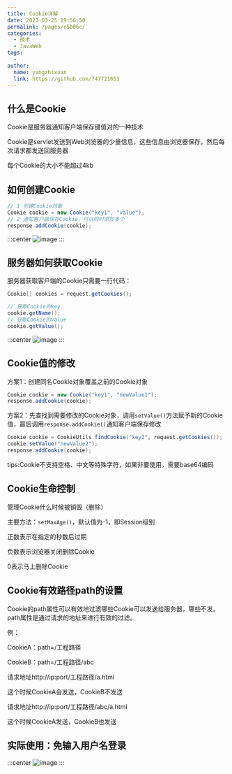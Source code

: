 ```yaml
---
title: Cookie详解
date: 2023-03-25 19:56:50
permalink: /pages/e5b06c/
categories:
  - 技术
  - JavaWeb
tags:
  - 
author: 
  name: yangzhixuan
  link: https://github.com/747721653
---
```

## 什么是Cookie

Cookie是服务器通知客户端保存键值对的一种技术

Cookie是servlet发送到Web浏览器的少量信息，这些信息由浏览器保存，然后每次请求都发送回服务器

每个Cookie的大小不能超过4kb

## 如何创建Cookie

```java
// 1 创建Cookie对象
Cookie cookie = new Cookie("key1", "value");
// 2 通知客户端保存Cookie，可以同时添加多个
response.addCookie(cookie);
```
:::center
![image](https://cdn.staticaly.com/gh/747721653/image-store@master/javaweb/image.67izjinwl0c0.jpg)
:::

## 服务器如何获取Cookie
服务器获取客户端的Cookie只需要一行代码：

```java
Cookie[] cookies = request.getCookies();

// 获取Cookie的key
cookie.getName();
// 获取Cookie的value
cookie.getValue();
```
:::center
![image](https://cdn.staticaly.com/gh/747721653/image-store@master/javaweb/image.3v78rnytwhw0.jpg)
:::

## Cookie值的修改
方案1：创建同名Cookie对象覆盖之前的Cookie对象
```java
Cookie cookie = new Cookie("key1", "newValue1");
response.addCookie(cookie);
```
方案2：先查找到需要修改的Cookie对象，调用`setValue()`方法赋予新的Cookie值，最后调用`response.addCookie()`通知客户端保存修改
```java
Cookie cookie = CookieUtils.findCookie("key2", request.getCookies());
cookie.setValue("newValue2");
response.addCookie(cookie);
```
tips:Cookie不支持空格、中文等特殊字符，如果非要使用，需要base64编码

## Cookie生命控制
管理Cookie什么时候被销毁（删除）

主要方法：`setMaxAge()`，默认值为-1，即Session级别

正数表示在指定的秒数后过期

负数表示浏览器关闭删除Cookie

0表示马上删除Cookie
 
## Cookie有效路径path的设置
Cookie的path属性可以有效地过滤哪些Cookie可以发送给服务器，哪些不发。path属性是通过请求的地址来进行有效的过滤。

例：

CookieA：path=/工程路径

CookieB：path=/工程路径/abc

请求地址http://ip:port/工程路径/a.html

这个时候CookieA会发送，CookieB不发送

请求地址http://ip:port/工程路径/abc/a.html

这个时候CookieA发送，CookieB也发送

## 实际使用：免输入用户名登录
:::center
![image](https://cdn.staticaly.com/gh/747721653/image-store@master/javaweb/image.57b10wjd0dg0.jpg)
:::